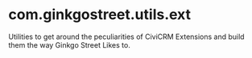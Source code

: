 com.ginkgostreet.utils.ext
==========================

Utilities to get around the peculiarities of CiviCRM Extensions and build them the way Ginkgo Street Likes to.
